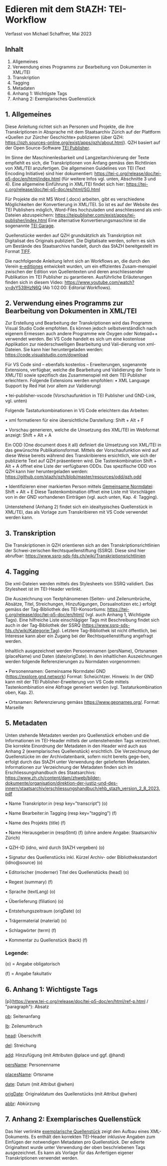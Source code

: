 # Edieren mit dem StAZH: TEI-Workflow

Verfasst von Michael Schaffner, Mai 2023

## Inhalt

1. Allgemeines	
2. Verwendung eines Programms zur Bearbeitung von Dokumenten in XML/TEI	
3. Transkription	
4. Tagging	
5. Metadaten	
6. Anhang 1: Wichtigste Tags	
7. Anhang 2: Exemplarisches Quellenstück	



## 1. Allgemeines	

Diese Anleitung richtet sich an Personen und Projekte, die ihre Transkriptionen in Absprache mit dem Staatsarchiv Zürich auf der Plattform «Quellen zur Zürcher Geschichte» publizieren (über QZH: https://qzh.sources-online.org/exist/apps/qzh/about.html). QZH basiert auf der Open Source-Software [TEI Publisher](https://teipublisher.com/index.html/ "TEI Publisher").

Im Sinne der Maschinenlesbarkeit und Langzeitarchivierung der Texte empfiehlt es sich, die Transkriptionen von Anfang gemäss den Richtlinien von XML/TEI anzufertigen. Die allgemeinen Guidelines von TEI (Text Encoding Initiative) sind hier dokumentiert: https://tei-c.org/release/doc/tei-p5-doc/en/html/index.html (für weitere Infos vgl. unten, Abschnitte 3 und 4). Eine allgemeine Einführung in XML/TEI findet sich hier: https://tei-c.org/release/doc/tei-p5-doc/es/html/SG.html

Für Projekte die mit MS Word (.docx) arbeiten, gibt es verschiedene Möglichkeiten der Konvertierung in XML/TEI. So ist es auf der Website des TEI Publishers möglich, Word-Files hochzuladen und anschliessend als xml-Dateien abzuspeichern: https://teipublisher.com/exist/apps/tei-publisher/index.html Eine alternative Konvertierungsmaschine ist die sogenannte [TEI Garage](https://teigarage.tei-c.org/ "TEI Garage").



Quellenstücke werden auf QZH grundsätzlich als Transkription mit Digitalisat des Originals publiziert. Die Digitalisate werden, sofern es sich um Bestände des Staatsarchivs handelt, durch das StAZH bereitgestellt im Format [TIFF](https://de.wikipedia.org/wiki/Tagged_Image_File_Format/ "TIFF"). 

Die nachfolgende Anleitung lehnt sich an Workflows an, die durch den Verein [e-editiones](https://www.e-editiones.org/ "e-editiones") entwickelt wurden, um ein effizientes Zusam-menspiel zwischen der Edition von Quellentexten und deren anschliessender Publikation im TEI Publisher zu garantieren. Ausführliche Erläuterungen finden sich in diesem Video: https://www.youtube.com/watch?v=dyY539HzN6Q (Ab 1:02:00: Editorial Workflows).


## 2. Verwendung eines Programms zur Bearbeitung von Dokumenten in XML/TEI	

Zur Erstellung und Bearbeitung der Transkriptionen wird das Programm Visual Studio Code empfohlen. Es können jedoch selbstverständlich nach eigenem Ermessen auch andere Programme wie Oxygen oder Notepad++ verwendet werden. Bei VS Code handelt es sich um eine kostenlose Applikation zur niederschwelligen Bearbeitung und Vali-dierung von xml-Dateien. Sie kann hier heruntergeladen werden: https://code.visualstudio.com/download

Für VS Code sind – ebenfalls kostenlos – Erweiterungen, sogenannte Extensions, verfügbar, welche die Bearbeitung und Validierung der Texte in XML/TEI sowie spezifisch das Zusammenspiel mit dem TEI Publisher erleichtern. 
Folgende Extensions werden empfohlen: 
•	XML Language Support by Red Hat (vor allem zur Validierung)


•	tei-publisher-vscode (Vorschaufunktion in TEI Publisher und GND-Link, vgl. unten)

Folgende Tastaturkombinationen in VS Code erleichtern das Arbeiten:

•	xml formatieren für eine übersichtliche Darstellung: Shift + Alt + F
    
•	 Vorschau generieren, welche die Umsetzung des XML/TEI im Webformat anzeigt: Shift + Alt + A


Ein ODD (One document does it all) definiert die Umsetzung von XML/TEI in das gewünschte Publikationsformat. Mittels der Vorschaufunktion wird auf diese Weise bereits während des Transkribierens ersichtlich, wie sich der publizierte Text auf QZH präsentieren wird. Die Tastenkombination Shift + Alt + A öffnet eine Liste der verfügbaren ODDs. Das spezifische ODD von QZH kann hier heruntergeladen werden: https://github.com/stazh/qzh/blob/master/resources/odd/qzh.odd
   
   
   •	Identifizieren einer markierten Person mittels [Gemeinsame Normdatei](https://www.dnb.de/DE/Professionell/Standardisierung/GND/gnd_node.html/ "GND"): 
    Shift + Alt + E
    Diese Tastenkombination öffnet eine Liste mit Vorschlägen von in der GND vorhandenen Einträgen (vgl. auch unten, Kap. 4: Tagging).
    
    
Untenstehend (Anhang 2) findet sich ein idealtypisches Quellenstück in XML/TEI, das als Vorlage zum Transkribieren mit VS Code verwendet werden kann.


## 3. Transkription

Die Transkriptionen in QZH orientieren sich an den Transkriptionsrichtlinien der Schwei-zerischen Rechtsquellenstiftung (SSRQ). Diese sind hier abrufbar: https://www.ssrq-sds-fds.ch/wiki/Transkriptionsrichtlinien

## 4. Tagging 

Die xml-Dateien werden mittels des Stylesheets von SSRQ validiert. Das Stylesheet ist im TEI-Header verlinkt. 

Die Auszeichnung von Textphänomenen (Seiten- und Zeilenumbrüche, Absätze, Titel, Streichungen, Hinzufügungen, Dorsualnotizen etc.) erfolgt gemäss der Tag-Bibliothek des TEI-Konsortiums: https://tei-c.org/release/doc/tei-p5-doc/en/html/ (vgl. auch Anhang 1, Wichtigste Tags). Eine hilfreiche Liste einschlägiger Tags mit Beschreibung findet sich auch in der Tag-Bibliothek der SSRQ (https://www.ssrq-sds-fds.ch/wiki/Kategorie:Tag). Letztere Tag-Bibliothek ist nicht öffentlich, bei Interesse kann aber ein Zugang bei der Rechtsquellenstiftung angefragt werden.

Inhaltlich ausgezeichnet werden Personennamen (persName), Ortsnamen (placeName) und Daten (date/origDate). In den inhaltlichen Auszeichnungen werden folgende Referenzierungen zu Normdaten vorgenommen: 


•	Personennamen: Gemeinsame Normdatei GND (https://explore.gnd.network)
Format: <persName ref="GND_1089527993">Scheüchtzer</persName>. Hinweis: In der GND kann mit der TEI Publisher-Erweiterung von VS Code mittels Tastenkombination eine Abfrage generiert werden (vgl. Tastaturkombination oben, Kap. 2). 


•	Ortsnamen: Referenzierung gemäss https://www.geonames.org/. Format: <placeName ref="LOC_43.29695_5.38107">Marseille</placeName>


## 5. Metadaten

Unten stehende Metadaten werden pro Quellenstück erhoben und die Informationen im TEI-Header mittels der untenstehenden Tags verzeichnet. Die korrekte Einordnung der Metadaten in den Header wird auch aus Anhang 2 (exemplarisches Quellenstück) ersichtlich.
Die Verzeichnung der Quellenstücke im der Archivdatenbank, sofern nicht bereits gege-ben, erfolgt durch das StAZH unter Verwendung der gelieferten Metadaten. Informationen zur Verzeichnung der Metadaten finden sich im Erschliessungshandbuch des Staatsarchivs: https://www.zh.ch/content/dam/zhweb/bilder-dokumente/organisation/direktion-der-justiz-und-des-innern/staatsarchiv/erschliessungshandbuch/ehb_stazh_version_2_8_2023.pdf

•	Name Transkriptor:in (resp key="transcript") (o)


•	Name Bearbeiter:in Tagging (resp key="tagging") (f)

•	Name des Projekts (title) (f) 

•	Name Herausgeber:in (respStmt) (f) (ohne andere Angabe: Staatsarchiv Zürich)

•	QZH-ID (idno, wird durch StAZH vergeben) (o)

•	Signatur des Quellenstücks inkl. Kürzel Archiv- oder Bibliotheksstandort (idno@source) (o)

•	Editorischer (moderner) Titel des Quellenstücks (head) (o)

•	Regest (summary) (f)

•	Sprache (textLang) (o)

•	Überlieferung (filiation) (o)

•	Entstehungszeitraum (origDate) (o)

•	Trägermaterial (material) (o)

•	Schlagwörter (term) (f)

•	Kommentar zu Quellenstück (back) (f)

### Legende:
<p>(o) = Angabe obligatorisch</p>
<p>(f) = Angabe fakultativ</p>


## 6. Anhang 1: Wichtigste Tags

[p](https://www.tei-c.org/release/doc/tei-p5-doc/en/html/ref-p.html / "paragraph"): Absatz 

[pb](https://www.tei-c.org/release/doc/tei-p5-doc/en/html/ref-pb.html/ "page break"): Seitenanfang

[lb](https://www.tei-c.org/release/doc/tei-p5-doc/en/html/ref-lb.html/ "line break"): Zeilenumbruch

[head](https://tei-c.org/release/doc/tei-p5-doc/en/html/ref-head.html/ "head"): Überschrift

[del](https://tei-c.org/release/doc/tei-p5-doc/en/html/ref-del.html/ "del"): Streichung

[add](https://www.tei-c.org/release/doc/tei-p5-doc/en/html/examples-add.html/ "addition"): Hinzufügung (mit Attributen @place und ggf. @hand)

[persName](https://tei-c.org/release/doc/tei-p5-doc/en/html/ref-persName.html/ "personal name"): Personenname

[placesName](https://tei-c.org/release/doc/tei-p5-doc/en/html/ref-placeName.html/ "place name"): Ortsname

[date](https://www.tei-c.org/release/doc/tei-p5-doc/en/html/ref-date.html/ "place name"): Datum (mit Attribut @when)

[origDate](https://tei-c.org/release/doc/tei-p5-doc/en/html/ref-origDate.html/ "origin date"): Originaldatum des Quellenstücks (mit Attribut @when)

[abbr](https://tei-c.org/release/doc/tei-p5-doc/en/html/ref-abbr.html/ "abbreviation"): Abkürzung


## 7. Anhang 2: Exemplarisches Quellenstück

Das hier verlinkte [exemplarische Quellenstück](/documentation/Edieren_in_XML_TEI_Workflow/QZH_Beispielquelle.xml) zeigt den Aufbau eines XML-Dokuments. Es enthält den korrekten TEI-Header inklusive Angaben zum Einfügen der notwendigen Metadaten pro Quellenstück. Der edierte Originaltext wurde unter Verwendung der oben beschriebenen Tags ausgezeichnet. Es kann als Vorlage für das Anfertigen eigener Transkriptionen verwendet werden.



